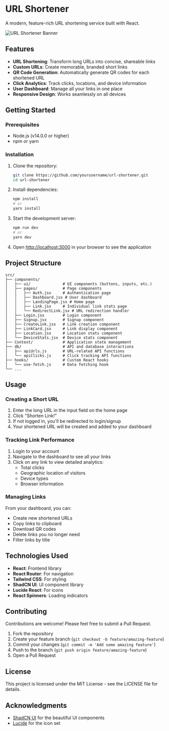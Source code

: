 # URL Shortener

A modern, feature-rich URL shortening service built with React.

![URL Shortener Banner](https://res.cloudinary.com/dtogfz0uu/image/upload/v1744751059/Screenshot_2025-04-16_023327_v7jfqv.png)

## Features

- **URL Shortening**: Transform long URLs into concise, shareable links
- **Custom URLs**: Create memorable, branded short links
- **QR Code Generation**: Automatically generate QR codes for each shortened URL
- **Click Analytics**: Track clicks, locations, and device information
- **User Dashboard**: Manage all your links in one place
- **Responsive Design**: Works seamlessly on all devices

## Getting Started

### Prerequisites

- Node.js (v14.0.0 or higher)
- npm or yarn

### Installation

1. Clone the repository:
   ```bash
   git clone https://github.com/yourusername/url-shortener.git
   cd url-shortener
   ```

2. Install dependencies:
   ```bash
   npm install
   # or
   yarn install
   ```

3. Start the development server:
   ```bash
   npm run dev
   # or
   yarn dev
   ```

4. Open [http://localhost:3000](http://localhost:3000) in your browser to see the application

## Project Structure

```
src/
├── components/
│   ├── ui/              # UI components (buttons, inputs, etc.)
│   ├── pages/           # Page components
│   │   ├── Auth.jsx     # Authentication page
│   │   ├── Dashboard.jsx # User dashboard
│   │   ├── LandingPage.jsx # Home page
│   │   ├── Link.jsx     # Individual link stats page
│   │   └── RedirectLink.jsx # URL redirection handler
│   ├── Login.jsx        # Login component
│   ├── Signup.jsx       # Signup component
│   ├── CreateLink.jsx   # Link creation component
│   ├── LinkCard.jsx     # Link display component
│   ├── Location.jsx     # Location stats component
│   └── DeviceStats.jsx  # Device stats component
├── Context/             # Application state management
├── db/                  # API and database interactions
│   ├── apiUrls.js       # URL-related API functions
│   └── apiClicks.js     # Click tracking API functions
├── hooks/               # Custom React hooks
│   └── use-fetch.js     # Data fetching hook
└── ...
```

## Usage

### Creating a Short URL

1. Enter the long URL in the input field on the home page
2. Click "Shorten Link!"
3. If not logged in, you'll be redirected to login/signup
4. Your shortened URL will be created and added to your dashboard

### Tracking Link Performance

1. Login to your account
2. Navigate to the dashboard to see all your links
3. Click on any link to view detailed analytics:
   - Total clicks
   - Geographic location of visitors
   - Device types
   - Browser information

### Managing Links

From your dashboard, you can:
- Create new shortened URLs
- Copy links to clipboard
- Download QR codes
- Delete links you no longer need
- Filter links by title

## Technologies Used

- **React**: Frontend library
- **React Router**: For navigation
- **Tailwind CSS**: For styling
- **ShadCN UI**: UI component library
- **Lucide React**: For icons
- **React Spinners**: Loading indicators

## Contributing

Contributions are welcome! Please feel free to submit a Pull Request.

1. Fork the repository
2. Create your feature branch (`git checkout -b feature/amazing-feature`)
3. Commit your changes (`git commit -m 'Add some amazing feature'`)
4. Push to the branch (`git push origin feature/amazing-feature`)
5. Open a Pull Request

## License

This project is licensed under the MIT License - see the LICENSE file for details.

## Acknowledgments

- [ShadCN UI](https://ui.shadcn.com/) for the beautiful UI components
- [Lucide](https://lucide.dev/) for the icon set
